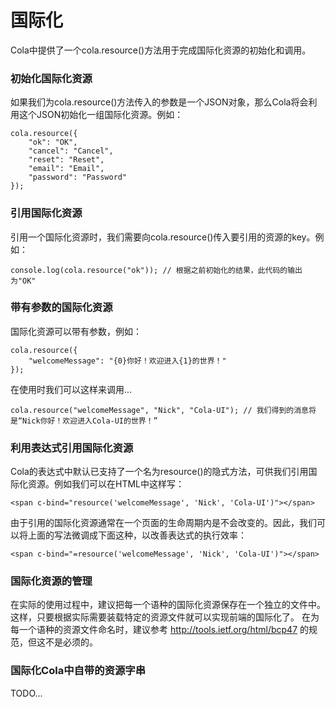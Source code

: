 # 国际化

Cola中提供了一个cola.resource()方法用于完成国际化资源的初始化和调用。

### 初始化国际化资源
如果我们为cola.resource()方法传入的参数是一个JSON对象，那么Cola将会利用这个JSON初始化一组国际化资源。例如：
```
cola.resource({
	"ok": "OK",
	"cancel": "Cancel",
	"reset": "Reset",
	"email": "Email",
	"password": "Password"
});
```

### 引用国际化资源
引用一个国际化资源时，我们需要向cola.resource()传入要引用的资源的key。例如：
```
console.log(cola.resource("ok")); // 根据之前初始化的结果，此代码的输出为"OK"
```

### 带有参数的国际化资源
国际化资源可以带有参数，例如：
```
cola.resource({
	"welcomeMessage": "{0}你好！欢迎进入{1}的世界！"
});
```
在使用时我们可以这样来调用...
```
cola.resource("welcomeMessage", "Nick", "Cola-UI"); // 我们得到的消息将是“Nick你好！欢迎进入Cola-UI的世界！”
```

### 利用表达式引用国际化资源
Cola的表达式中默认已支持了一个名为resource()的隐式方法，可供我们引用国际化资源。例如我们可以在HTML中这样写：
```
<span c-bind="resource('welcomeMessage', 'Nick', 'Cola-UI')"></span>
```

由于引用的国际化资源通常在一个页面的生命周期内是不会改变的。因此，我们可以将上面的写法微调成下面这种，以改善表达式的执行效率：
```
<span c-bind="=resource('welcomeMessage', 'Nick', 'Cola-UI')"></span>
```

### 国际化资源的管理
在实际的使用过程中，建议把每一个语种的国际化资源保存在一个独立的文件中。这样，只要根据实际需要装载特定的资源文件就可以实现前端的国际化了。
在为每一个语种的资源文件命名时，建议参考 http://tools.ietf.org/html/bcp47 的规范，但这不是必须的。

### 国际化Cola中自带的资源字串
TODO...